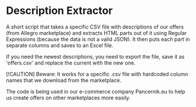 # Description Extractor

A short script that takes a specific CSV file with descriptions of our offers (from Allegro marketplace) and extracts HTML parts out of it using Regular Expressions (because the data is not a valid JSON). It then puts each part in separate columns and saves to an Excel file.

If you need the newest descriptions, you need to export the file, save it as 'offers.csv' and replace the current with the new one.

[!CAUTION]
Beware: It works for a specific .csv file with hardcoded column names that we download from the marketplace.

The code is being used in our e-commerce company Pancernik.eu to help us create offers on other marketplaces more easily.